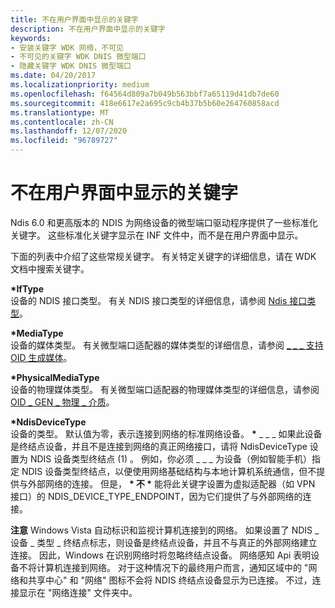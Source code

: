 ```yaml
---
title: 不在用户界面中显示的关键字
description: 不在用户界面中显示的关键字
keywords:
- 安装关键字 WDK 网络，不可见
- 不可见的关键字 WDK DNIS 微型端口
- 隐藏关键字 WDK DNIS 微型端口
ms.date: 04/20/2017
ms.localizationpriority: medium
ms.openlocfilehash: f64564d809a7b049b563bbf7a65119d41db7de60
ms.sourcegitcommit: 418e6617e2a695c9cb4b37b5b60e264760858acd
ms.translationtype: MT
ms.contentlocale: zh-CN
ms.lasthandoff: 12/07/2020
ms.locfileid: "96789727"
---
```

# <a name="keywords-not-displayed-in-the-user-interface"></a>不在用户界面中显示的关键字





Ndis 6.0 和更高版本的 NDIS 为网络设备的微型端口驱动程序提供了一些标准化关键字。 这些标准化关键字显示在 INF 文件中，而不是在用户界面中显示。

下面的列表中介绍了这些常规关键字。 有关特定关键字的详细信息，请在 WDK 文档中搜索关键字。

<a href="" id="-iftype"></a>**\*IfType**  
设备的 NDIS 接口类型。 有关 NDIS 接口类型的详细信息，请参阅 [Ndis 接口类型](./ndis-interface-types.md)。

<a href="" id="-mediatype"></a>**\*MediaType**  
设备的媒体类型。 有关微型端口适配器的媒体类型的详细信息，请参阅 [ \_ \_ \_ 支持 OID 生成媒体](./oid-gen-media-supported.md)。

<a href="" id="-physicalmediatype"></a>**\*PhysicalMediaType**  
设备的物理媒体类型。 有关微型端口适配器的物理媒体类型的详细信息，请参阅 [OID \_ GEN \_ 物理 \_ 介质](./oid-gen-physical-medium.md)。

<a href="" id="-ndisdevicetype-------"></a>**\*NdisDeviceType**   
设备的类型。 默认值为零，表示连接到网络的标准网络设备。 **\*** \_ \_ \_ 如果此设备是终结点设备，并且不是连接到网络的真正网络接口，请将 NdisDeviceType 设置为 NDIS 设备类型终结点 (1) 。 例如，你必须 \_ \_ \_ 为设备（例如智能手机）指定 NDIS 设备类型终结点，以便使用网络基础结构与本地计算机系统通信，但不提供与外部网络的连接。 但是， **\* 不 \*** 能将此关键字设置为虚拟适配器（如 VPN 接口）的 NDIS_DEVICE_TYPE_ENDPOINT，因为它们提供了与外部网络的连接。

**注意**  Windows Vista 自动标识和监视计算机连接到的网络。 如果设置了 NDIS \_ 设备 \_ 类型 \_ 终结点标志，则设备是终结点设备，并且不与真正的外部网络建立连接。 因此，Windows 在识别网络时将忽略终结点设备。 网络感知 Api 表明设备不将计算机连接到网络。 对于这种情况下的最终用户而言，通知区域中的 "网络和共享中心" 和 "网络" 图标不会将 NDIS 终结点设备显示为已连接。 不过，连接显示在 "网络连接" 文件夹中。


 

